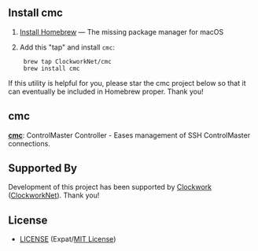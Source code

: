## Install cmc

1. [Install Homebrew][InstallHomebrew] — The missing package manager for macOS
2. Add this "tap" and install `cmc`:

        brew tap ClockworkNet/cmc
        brew install cmc

If this utility is helpful for you, please star the cmc project below so that
it can eventually be included in Homebrew proper. Thank you!

[InstallHomebrew]: http://brew.sh/#install


## cmc

**[cmc][cmc]**: ControlMaster Controller - Eases management of SSH ControlMaster
connections.

[cmc]: https://github.com/TimidRobot/cmc


## Supported By

Development of this project has been supported by [Clockwork][Clockwork]
([ClockworkNet][ClockworkNet]). Thank you!

[Clockwork]: https://www.clockwork.com/
[ClockworkNet]: https://github.com/ClockworkNet


## License

- [LICENSE](LICENSE) (Expat/[MIT License][MIT])

[MIT]: http://www.opensource.org/licenses/MIT
